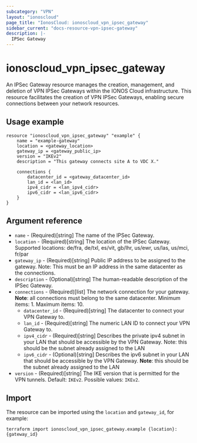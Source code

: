 ```yaml
---
subcategory: "VPN"
layout: "ionoscloud"
page_title: "IonosCloud: ionoscloud_vpn_ipsec_gateway"
sidebar_current: "docs-resource-vpn-ipsec-gateway"
description: |-
  IPSec Gateway
---
```


# ionoscloud_vpn_ipsec_gateway

An IPSec Gateway resource manages the creation, management, and deletion of VPN IPSec Gateways within the IONOS Cloud
infrastructure. This resource facilitates the creation of VPN IPSec Gateways, enabling secure connections between your
network resources.

## Usage example

```
resource "ionoscloud_vpn_ipsec_gateway" "example" {
	name = "example-gateway"
	location = <gateway_location>
	gateway_ip = <gateway_public_ip>
	version = "IKEv2"
	description = "This gateway connects site A to VDC X."

	connections {
		datacenter_id = <gateway_datacenter_id>
		lan_id = <lan_id>
		ipv4_cidr = <lan_ipv4_cidr>
		ipv6_cidr = <lan_ipv6_cidr>
	}
}
```

## Argument reference

* `name` - (Required)[string] The name of the IPSec Gateway.
* `location` - (Required)[string] The location of the IPSec Gateway. Supported locations: de/fra, de/txl, es/vit,
  gb/lhr, us/ewr, us/las, us/mci, fr/par
* `gateway_ip` - (Required)[string] Public IP address to be assigned to the gateway. Note: This must be an IP address in
  the same datacenter as the connections.
* `description` - (Optional)[string] The human-readable description of the IPSec Gateway.
* `connections` - (Required)[list] The network connection for your gateway. **Note**: all connections must belong to the
  same datacenter. Minimum items: 1. Maximum items: 10.
    * `datacenter_id` - (Required)[string] The datacenter to connect your VPN Gateway to.
    * `lan_id` - (Required)[string] The numeric LAN ID to connect your VPN Gateway to.
    * `ipv4_cidr` - (Required)[string] Describes the private ipv4 subnet in your LAN that should be accessible by the
      VPN Gateway. Note: this should be the subnet already assigned to the LAN
    * `ipv6_cidr` - (Optional)[string] Describes the ipv6 subnet in your LAN that should be accessible by the VPN
      Gateway. **Note**: this should be the subnet already assigned to the LAN
* `version` - (Required)[string] The IKE version that is permitted for the VPN tunnels. Default: `IKEv2`. Possible
  values: `IKEv2`.

## Import

The resource can be imported using the `location` and `gateway_id`, for example:

```
terraform import ionoscloud_vpn_ipsec_gateway.example {location}:{gateway_id}
```
